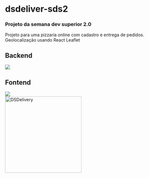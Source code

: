 # dsdeliver-sds2

### Projeto da semana dev superior 2.0

Projeto para uma pizzaria online com cadastro e entrega de pedidos.</br>
Geolocalização usando React Leaflet</br>

## Backend
<img src="https://img.shields.io/static/v1?label=spring&message=framework&color=brightgreen&style=for-the-badge&logo=SPRING"/>

## Fontend
<img src="https://img.shields.io/static/v1?label=react &message=framework&color=blue&style=for-the-badge&logo=REACT"/>
</br>
<a align="left" href="https://luizfelipetozatti-sds2.netlify.app/"><img src="https://d33wubrfki0l68.cloudfront.net/60073ff30c23040008260936/screenshot.png" alt="DSDelivery" width="250"/></a>
